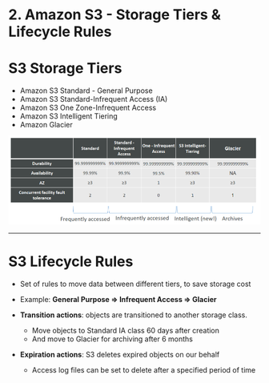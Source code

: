 # 2. Amazon S3 - Storage Tiers & Lifecycle Rules

# S3 Storage Tiers

- Amazon S3 Standard - General Purpose
- Amazon S3 Standard-Infrequent Access (IA)
- Amazon S3 One Zone-Infrequent Access
- Amazon S3 Intelligent Tiering
- Amazon Glacier

![2%20Amazon%20S3%20-%20Storage%20Tiers%20&%20Lifecycle%20Rules%2096beddf07a7042ec9cfc7edb8add28d5/Untitled.png](2%20Amazon%20S3%20-%20Storage%20Tiers%20&%20Lifecycle%20Rules%2096beddf07a7042ec9cfc7edb8add28d5/Untitled.png)

---

# S3 Lifecycle Rules

- Set of rules to move data between different tiers, to save storage cost
- Example: **General Purpose => Infrequent Access => Glacier**

- **Transition actions**: objects are transitioned to another storage class.
    - Move objects to Standard IA class 60 days after creation
    - And move to Glacier for archiving after 6 months
- **Expiration actions**: S3 deletes expired objects on our behalf
    - Access log files can be set to delete after a specified period of time
